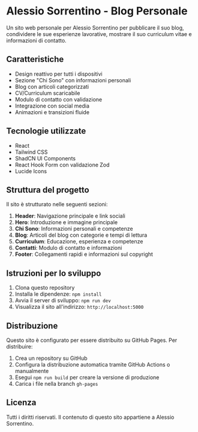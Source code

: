 # Alessio Sorrentino - Blog Personale

Un sito web personale per Alessio Sorrentino per pubblicare il suo blog, condividere le sue esperienze lavorative, mostrare il suo curriculum vitae e informazioni di contatto.

## Caratteristiche

- Design reattivo per tutti i dispositivi
- Sezione "Chi Sono" con informazioni personali
- Blog con articoli categorizzati
- CV/Curriculum scaricabile
- Modulo di contatto con validazione
- Integrazione con social media
- Animazioni e transizioni fluide

## Tecnologie utilizzate

- React
- Tailwind CSS
- ShadCN UI Components
- React Hook Form con validazione Zod
- Lucide Icons

## Struttura del progetto

Il sito è strutturato nelle seguenti sezioni:

1. **Header**: Navigazione principale e link sociali
2. **Hero**: Introduzione e immagine principale
3. **Chi Sono**: Informazioni personali e competenze
4. **Blog**: Articoli del blog con categorie e tempi di lettura
5. **Curriculum**: Educazione, esperienza e competenze
6. **Contatti**: Modulo di contatto e informazioni
7. **Footer**: Collegamenti rapidi e informazioni sul copyright

## Istruzioni per lo sviluppo

1. Clona questo repository
2. Installa le dipendenze: `npm install`
3. Avvia il server di sviluppo: `npm run dev`
4. Visualizza il sito all'indirizzo: `http://localhost:5000`

## Distribuzione

Questo sito è configurato per essere distribuito su GitHub Pages. Per distribuire:

1. Crea un repository su GitHub
2. Configura la distribuzione automatica tramite GitHub Actions o manualmente
3. Esegui `npm run build` per creare la versione di produzione
4. Carica i file nella branch `gh-pages`

## Licenza

Tutti i diritti riservati. Il contenuto di questo sito appartiene a Alessio Sorrentino.
